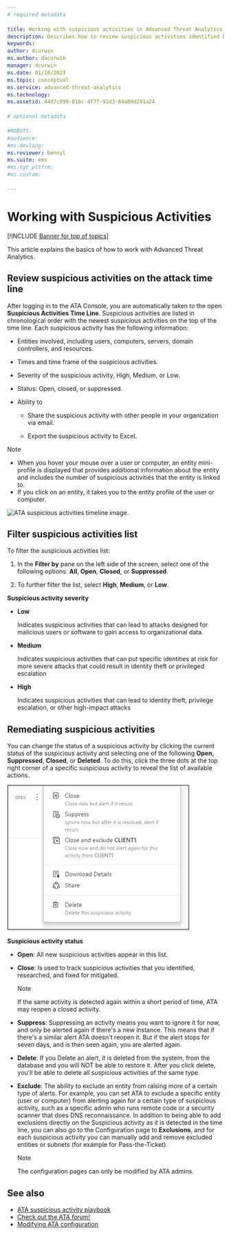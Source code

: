 ```yaml
---
# required metadata

title: Working with suspicious activities in Advanced Threat Analytics
description: Describes how to review suspicious activities identified by ATA
keywords:
author: dcurwin
ms.author: dacurwin
manager: dcurwin
ms.date: 01/10/2023
ms.topic: conceptual
ms.service: advanced-threat-analytics
ms.technology:
ms.assetid: 44d7c899-816c-4f7f-91d3-84a09d291a24

# optional metadata

#ROBOTS:
#audience:
#ms.devlang:
ms.reviewer: bennyl
ms.suite: ems
#ms.tgt_pltfrm:
#ms.custom:

---
```


# Working with Suspicious Activities

[!INCLUDE [Banner for top of topics](includes/banner.md)]

This article explains the basics of how to work with Advanced Threat Analytics.

## Review suspicious activities on the attack time line
After logging in to the ATA Console, you are automatically taken to the open **Suspicious Activities Time Line**. Suspicious activities are listed in chronological order with the newest suspicious activities on the top of the time line.
Each suspicious activity has the following information:

- Entities involved, including users, computers, servers, domain controllers, and resources.

- Times and time frame of the suspicious activities.

- Severity of the suspicious activity, High, Medium, or Low.

- Status: Open, closed, or suppressed.

- Ability to

    - Share the suspicious activity with other people in your organization via email.

    - Export the suspicious activity to Excel.

> [!NOTE]
> - When you hover your mouse over a user or computer, an entity mini-profile is displayed that provides additional information about the entity and includes the number of suspicious activities that the entity is linked to.
> - If you click on an entity, it takes you to the entity profile of the user or computer.

![ATA suspicious activities timeline image.](media/ATA-Suspicious-Activity-Timeline.JPG)

## Filter suspicious activities list
To filter the suspicious activities list:

1. In the **Filter by** pane on the left side of the screen, select one of the following options: **All**, **Open**, **Closed**, or **Suppressed**.

1. To further filter the list, select **High**, **Medium**, or **Low**.

**Suspicious activity severity**

-   **Low**

    Indicates suspicious activities that can lead to attacks designed for malicious users or software to gain access to organizational data.

-   **Medium**

    Indicates suspicious activities that can put specific identities at risk for more severe attacks that could result in identity theft or privileged escalation

-   **High**

    Indicates suspicious activities that can lead to identity theft, privilege escalation, or other high-impact attacks


## Remediating suspicious activities
You can change the status of a suspicious activity by clicking the current status of the suspicious activity and selecting one of the following **Open**, **Suppressed**, **Closed**, or **Deleted**.
To do this, click the three dots at the top right corner of a specific suspicious activity to reveal the list of available actions.

![ATA Actions for suspicious activities.](media/sa-actions.png)

**Suspicious activity status**

- **Open**: All new suspicious activities appear in this list.

- **Close**: Is used to track suspicious activities that you identified, researched, and fixed for mitigated.

  > [!NOTE]
  > If the same activity is detected again within a short period of time, ATA may reopen a closed activity.

- **Suppress**: Suppressing an activity means you want to ignore it for now, and only be alerted again if there's a new instance. This means that if there's a similar alert ATA doesn't reopen it. But if the alert stops for seven days, and is then seen again, you are alerted again.

- **Delete**: If you Delete an alert, it is deleted from the system, from the database and you will NOT be able to restore it. After you click delete, you'll be able to delete all suspicious activities of the same type.

- **Exclude**: The ability to exclude an entity from raising more of a certain type of alerts. For example, you can set ATA to exclude a specific entity (user or computer) from alerting again for a certain type of suspicious activity, such as a specific admin who runs remote code or a security scanner that does DNS reconnaissance. In addition to being able to add exclusions directly on the Suspicious activity as it is detected in the time line, you can also go to the Configuration page to **Exclusions**, and for each suspicious activity you can manually add and remove excluded entities or subnets (for example for Pass-the-Ticket). 
  > [!NOTE]
  > The configuration pages can only be modified by ATA admins.

## See also

- [ATA suspicious activity playbook](https://aka.ms/ataplaybook)
- [Check out the ATA forum!](https://social.technet.microsoft.com/Forums/security/home?forum=mata)
- [Modifying ATA configuration](modifying-ata-center-configuration.md)
